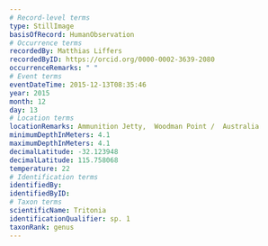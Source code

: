 ```yaml
---
# Record-level terms
type: StillImage
basisOfRecord: HumanObservation
# Occurrence terms
recordedBy: Matthias Liffers
recordedByID: https://orcid.org/0000-0002-3639-2080
occurrenceRemarks: " "
# Event terms
eventDateTime: 2015-12-13T08:35:46
year: 2015
month: 12
day: 13
# Location terms
locationRemarks: Ammunition Jetty,  Woodman Point /  Australia
minimumDepthInMeters: 4.1
maximumDepthInMeters: 4.1
decimalLatitude: -32.123948
decimalLatitude: 115.758068
temperature: 22
# Identification terms
identifiedBy: 
identifiedByID: 
# Taxon terms
scientificName: Tritonia
identificationQualifier: sp. 1
taxonRank: genus
---
```

